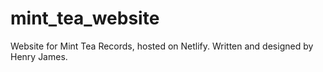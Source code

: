 # mint_tea_website

Website for Mint Tea Records, hosted on Netlify. Written and designed by Henry James.
